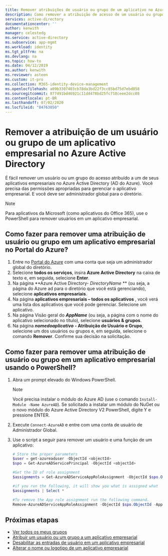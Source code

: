 ```yaml
---
title: Remover atribuições de usuário ou grupo de um aplicativo no Azure AD
description: Como remover a atribuição de acesso de um usuário ou grupo de um aplicativo empresarial no Azure Active Directory
services: active-directory
documentationcenter: ''
author: kenwith
manager: celestedg
ms.service: active-directory
ms.subservice: app-mgmt
ms.workload: identity
ms.tgt_pltfrm: na
ms.devlang: na
ms.topic: how-to
ms.date: 04/12/2019
ms.author: kenwith
ms.reviewer: asteen
ms.custom: it-pro
ms.collection: M365-identity-device-management
ms.openlocfilehash: a09b3307403cb78da3bd22f3cc85bd75d7ebd858
ms.sourcegitcommit: 877491bd46921c11dd478bd25fc718ceee2dcc08
ms.contentlocale: pt-BR
ms.lasthandoff: 07/02/2020
ms.locfileid: "84763050"
---
```

# <a name="remove-a-user-or-group-assignment-from-an-enterprise-app-in-azure-active-directory"></a>Remover a atribuição de um usuário ou grupo de um aplicativo empresarial no Azure Active Directory

É fácil remover um usuário ou um grupo do acesso atribuído a um de seus aplicativos empresariais no Azure Active Directory (AD do Azure). Você precisa das permissões apropriadas para gerenciar o aplicativo empresarial. E você deve ser administrador global para o diretório.

> [!NOTE]
> Para aplicativos da Microsoft (como aplicativos do Office 365), use o PowerShell para remover usuários em um aplicativo empresarial.

## <a name="how-do-i-remove-a-user-or-group-assignment-to-an-enterprise-app-in-the-azure-portal"></a>Como fazer para remover uma atribuição de usuário ou grupo em um aplicativo empresarial no Portal do Azure?

1. Entre no [Portal do Azure](https://portal.azure.com) com uma conta que seja um administrador global do diretório.
1. Selecione **todos os serviços**, insira **Azure Active Directory** na caixa de texto e, em seguida, selecione **Enter**.
1. Na página **Azure Active Directory- *DirectoryName* ** (ou seja, a página do Azure ad para o diretório que você está gerenciando), selecione **aplicativos empresariais**.
1. Na página **aplicativos empresariais – todos os aplicativos** , você verá uma lista dos aplicativos que você pode gerenciar. Selecione um aplicativo.
1. Na página Visão geral do ***AppName*** (ou seja, a página com o nome do aplicativo selecionado no título), selecione **usuários & grupos**.
1. Na página ***nomedoaplicativo*** **- Atribuição de Usuário e Grupo**, selecione um dos usuários ou grupos e, em seguida, selecione o comando **Remover**. Confirme sua decisão na solicitação.

## <a name="how-do-i-remove-a-user-or-group-assignment-to-an-enterprise-app-using-powershell"></a>Como fazer para remover uma atribuição de usuário ou grupo em um aplicativo empresarial usando o PowerShell?

1. Abra um prompt elevado do Windows PowerShell.

   > [!NOTE]
   > Você precisa instalar o módulo do Azure AD (use o comando `Install-Module -Name AzureAD`). Se solicitado a instalar um módulo do NuGet ou o novo módulo do Azure Active Directory V2 PowerShell, digite Y e pressione ENTER.

1. Execute `Connect-AzureAD` e entre com uma conta de usuário de Administrador Global.
1. Use o script a seguir para remover um usuário e uma função de um aplicativo:

    ```powershell
    # Store the proper parameters
    $user = get-azureaduser -ObjectId <objectId>
    $spo = Get-AzureADServicePrincipal -ObjectId <objectId>

    #Get the ID of role assignment 
    $assignments = Get-AzureADServiceAppRoleAssignment -ObjectId $spo.ObjectId | Where {$_.PrincipalDisplayName -eq $user.DisplayName}

    #if you run the following, it will show you what is assigned what
    $assignments | Select *

    #To remove the App role assignment run the following command.
    Remove-AzureADServiceAppRoleAssignment -ObjectId $spo.ObjectId -AppRoleAssignmentId $assignments[assignment #].ObjectId
    ```

## <a name="next-steps"></a>Próximas etapas

- [Ver todos os meus grupos](../fundamentals/active-directory-groups-view-azure-portal.md)
- [Atribuir um usuário ou um grupo a um aplicativo empresarial](assign-user-or-group-access-portal.md)
- [Desabilitar as entradas de usuário em um aplicativo empresarial](disable-user-sign-in-portal.md)
- [Alterar o nome ou logotipo de um aplicativo empresarial](change-name-or-logo-portal.md)
